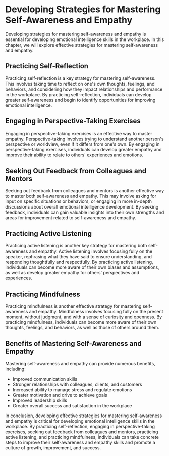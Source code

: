 Developing Strategies for Mastering Self-Awareness and Empathy
========================================================================================================================

Developing strategies for mastering self-awareness and empathy is essential for developing emotional intelligence skills in the workplace. In this chapter, we will explore effective strategies for mastering self-awareness and empathy.

Practicing Self-Reflection
--------------------------

Practicing self-reflection is a key strategy for mastering self-awareness. This involves taking time to reflect on one's own thoughts, feelings, and behaviors, and considering how they impact relationships and performance in the workplace. By practicing self-reflection, individuals can develop greater self-awareness and begin to identify opportunities for improving emotional intelligence.

Engaging in Perspective-Taking Exercises
----------------------------------------

Engaging in perspective-taking exercises is an effective way to master empathy. Perspective-taking involves trying to understand another person's perspective or worldview, even if it differs from one's own. By engaging in perspective-taking exercises, individuals can develop greater empathy and improve their ability to relate to others' experiences and emotions.

Seeking Out Feedback from Colleagues and Mentors
------------------------------------------------

Seeking out feedback from colleagues and mentors is another effective way to master both self-awareness and empathy. This may involve asking for input on specific situations or behaviors, or engaging in more in-depth discussions about overall emotional intelligence development. By seeking feedback, individuals can gain valuable insights into their own strengths and areas for improvement related to self-awareness and empathy.

Practicing Active Listening
---------------------------

Practicing active listening is another key strategy for mastering both self-awareness and empathy. Active listening involves focusing fully on the speaker, rephrasing what they have said to ensure understanding, and responding thoughtfully and respectfully. By practicing active listening, individuals can become more aware of their own biases and assumptions, as well as develop greater empathy for others' perspectives and experiences.

Practicing Mindfulness
----------------------

Practicing mindfulness is another effective strategy for mastering self-awareness and empathy. Mindfulness involves focusing fully on the present moment, without judgment, and with a sense of curiosity and openness. By practicing mindfulness, individuals can become more aware of their own thoughts, feelings, and behaviors, as well as those of others around them.

Benefits of Mastering Self-Awareness and Empathy
------------------------------------------------

Mastering self-awareness and empathy can provide numerous benefits, including:

* Improved communication skills
* Stronger relationships with colleagues, clients, and customers
* Increased ability to manage stress and regulate emotions
* Greater motivation and drive to achieve goals
* Improved leadership skills
* Greater overall success and satisfaction in the workplace

In conclusion, developing effective strategies for mastering self-awareness and empathy is critical for developing emotional intelligence skills in the workplace. By practicing self-reflection, engaging in perspective-taking exercises, seeking out feedback from colleagues and mentors, practicing active listening, and practicing mindfulness, individuals can take concrete steps to improve their self-awareness and empathy skills and promote a culture of growth, improvement, and success.
